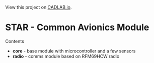 View this project on [CADLAB.io](https://cadlab.io/project/22831). 

# STAR - Common Avionics Module

Contents
* **core** - base module with microcontroller and a few sensors
* **radio** - comms module based on RFM69HCW radio
